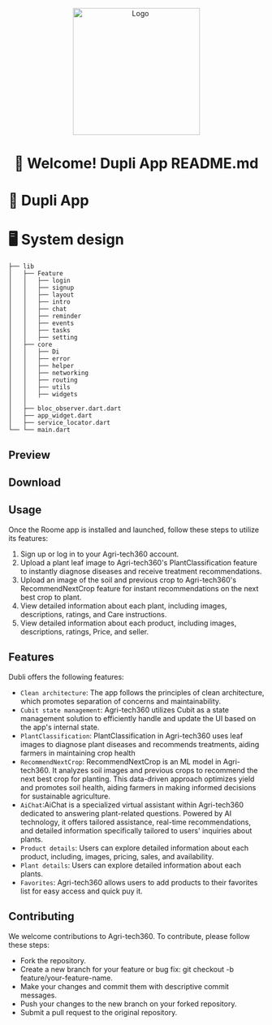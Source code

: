 <br />
<div align="center">
  <a href="https://github.com/othneildrew/Best-README-Template">
    <img src="https://github.com/shadymohamed532001/Dubli/assets/126605393/8c96af35-7b4f-4434-b241-a8a7d8259628" alt="Logo" width="250" height="250">
  </a>  
  
# 👋 Welcome! Dupli App README.md

<div align="start">
  
# 📱 Dupli App



<div align="start">
  
# 🖥️ System design
    ├── lib
    │   ├── Feature
    │   │   ├── login
    │   │   ├── signup
    │   │   ├── layout
    │   │   ├── intro
    │   │   ├── chat
    │   │   ├── reminder
    │   │   ├── events
    │   │   ├── tasks
    │   │   ├── setting
    │   ├── core
    │   │   ├── Di
    │   │   ├── error
    │   │   ├── helper
    │   │   ├── networking
    │   │   ├── routing
    │   │   ├── utils
    │   │   ├── widgets
    │   │  
    │   ├── bloc_observer.dart.dart
    │   ├── app_widget.dart
    │   ├── service_locator.dart
    └── └── main.dart

## Preview

## Download

## Usage

Once the Roome app is installed and launched, follow these steps to utilize its features:

1. Sign up or log in to your Agri-tech360 account.
2. Upload a plant leaf image to Agri-tech360's PlantClassification feature to instantly diagnose diseases and receive treatment recommendations.
3. Upload an image of the soil and previous crop to Agri-tech360's RecommendNextCrop feature for instant recommendations on the next best crop to plant.
4. View detailed information about each plant, including images, descriptions, ratings, and Care instructions.
5. View detailed information about each product, including images, descriptions, ratings, Price, and seller.


## Features

Dubli offers the following features:

- `Clean architecture`: The app follows the principles of clean architecture, which promotes separation of concerns and maintainability.
- `Cubit state management`: Agri-tech360 utilizes Cubit as a state management solution to efficiently handle and update the UI based on the app's internal state.
- `PlantClassification`: PlantClassification in Agri-tech360 uses leaf images to diagnose plant diseases and recommends treatments, aiding farmers in maintaining crop health
- `RecommendNextCrop`: RecommendNextCrop is an ML model in Agri-tech360. It analyzes soil images and previous crops to recommend the next best crop for planting. This data-driven approach optimizes yield and promotes soil health, aiding farmers in making informed decisions for sustainable agriculture.
- `AiChat`:AiChat is a specialized virtual assistant within Agri-tech360 dedicated to answering plant-related questions. Powered by AI technology, it offers tailored assistance, real-time recommendations,           and detailed information specifically tailored to users' inquiries about plants.
- `Product details`: Users can explore detailed information about each product, including, images, pricing, sales, and availability.
- `Plant details`: Users can explore detailed information about each plants.
- `Favorites`: Agri-tech360 allows users to add products to their favorites list for easy access and quick puy it.

## Contributing

We welcome contributions to Agri-tech360. To contribute, please follow these steps:

- Fork the repository.
- Create a new branch for your feature or bug fix: git checkout -b feature/your-feature-name.
- Make your changes and commit them with descriptive commit messages.
- Push your changes to the new branch on your forked repository.
- Submit a pull request to the original repository.

 




